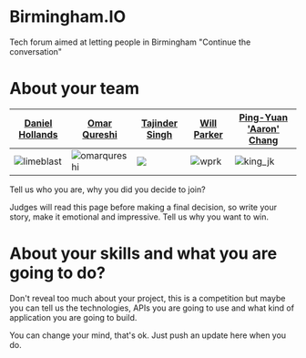 Birmingham.IO
===========================

Tech forum aimed at letting people in Birmingham "Continue the conversation"

About your team
===========================

| [Daniel Hollands](https://talk.birmingham.io/users/limeblast/activity)                      | [Omar Qureshi](https://talk.birmingham.io/users/omarqureshi/activity)                            | [Tajinder Singh](https://talk.birmingham.io/users/tajindersd/activity)                | [Will Parker](https://talk.birmingham.io/users/wprk/activity)                       | [Ping-Yuan 'Aaron' Chang](https://talk.birmingham.io/users/king_jk/activity)              |
|---------------------------------------------------------------------------------------------|--------------------------------------------------------------------------------------------------|---------------------------------------------------------------------------------------|-------------------------------------------------------------------------------------|-------------------------------------------------------------------------------------------|
| ![limeblast](https://talk.birmingham.io/user_avatar/talk.birmingham.io/limeblast/120/2.png) | ![omarqureshi](https://talk.birmingham.io/user_avatar/talk.birmingham.io/omarqureshi/120/13.png) | ![](https://talk.birmingham.io/user_avatar/talk.birmingham.io/tajindersd/120/101.png) | ![wprk](https://talk.birmingham.io/user_avatar/talk.birmingham.io/wprk/120/215.png) | ![king_jk](https://talk.birmingham.io/user_avatar/talk.birmingham.io/king_jk/120/255.png) |

Tell us who you are, why you did you decide to join?

Judges will read this page before making a final decision, so write your story, make it emotional and impressive.
Tell us why you want to win.


About your skills and what you are going to do?
===========================

Don't reveal too much about your project, this is a competition but maybe
you can tell us the technologies, APIs you are going to use and what kind
of application you are going to build.

You can change your mind, that's ok. Just push an update here when you do.
